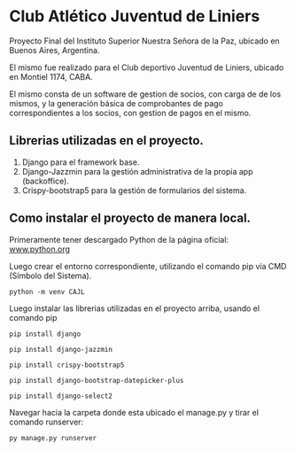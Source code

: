 # Club Atlético Juventud de Liniers
Proyecto Final del Instituto Superior Nuestra Señora de la Paz, ubicado en Buenos Aires, Argentina.

El mismo fue realizado para el Club deportivo Juventud de Liniers, ubicado en Montiel 1174, CABA. 

El mismo consta de un software de gestion de socios, con carga de de los mismos, y la generación básica de comprobantes de pago correspondientes a los socios, con gestion de pagos en el mismo.

## Librerias utilizadas en el proyecto.
1. Django para el framework base.
2. Django-Jazzmin para la gestión administrativa de la propia app (backoffice).
3. Crispy-bootstrap5 para la gestión de formularios del sistema.



## Como instalar el proyecto de manera local.
Primeramente tener descargado Python de la página oficial: www.python.org

Luego crear el entorno correspondiente, utilizando el comando pip vía CMD (Símbolo del Sistema).
```
python -m venv CAJL
```
Luego instalar las librerias utilizadas en el proyecto arriba, usando el comando pip
```
pip install django
```
```
pip install django-jazzmin
```
```
pip install crispy-bootstrap5
```
```
pip install django-bootstrap-datepicker-plus
```
```
pip install django-select2
```
Navegar hacia la carpeta donde esta ubicado el manage.py y tirar el comando runserver:
```
py manage.py runserver
```
